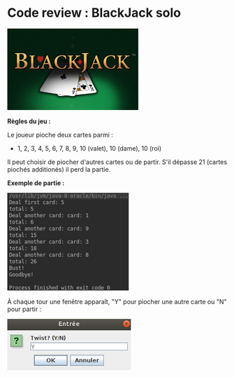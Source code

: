 # Code review : BlackJack solo

<img src="/img/bj.jpg" width="300"/>

**Règles du jeu :**

Le joueur pioche deux cartes parmi :
* 1, 2, 3, 4, 5, 6, 7, 8, 9, 10 (valet), 10 (dame), 10 (roi)

Il peut choisir de piocher d'autres cartes ou de partir.
S'il dépasse 21 (cartes piochés additionés) il perd la partie.

**Exemple de partie :**

![c1](/img/c1.png)

À chaque tour une fenêtre apparaît, "Y" pour piocher une autre carte ou "N"  pour partir :  

![e1](/img/e1.png)
